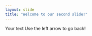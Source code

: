 ```yaml
--- 
layout: slide
title: "Welcome to our second slide!"
---
```

Your text
Use the left arrow to go back!
